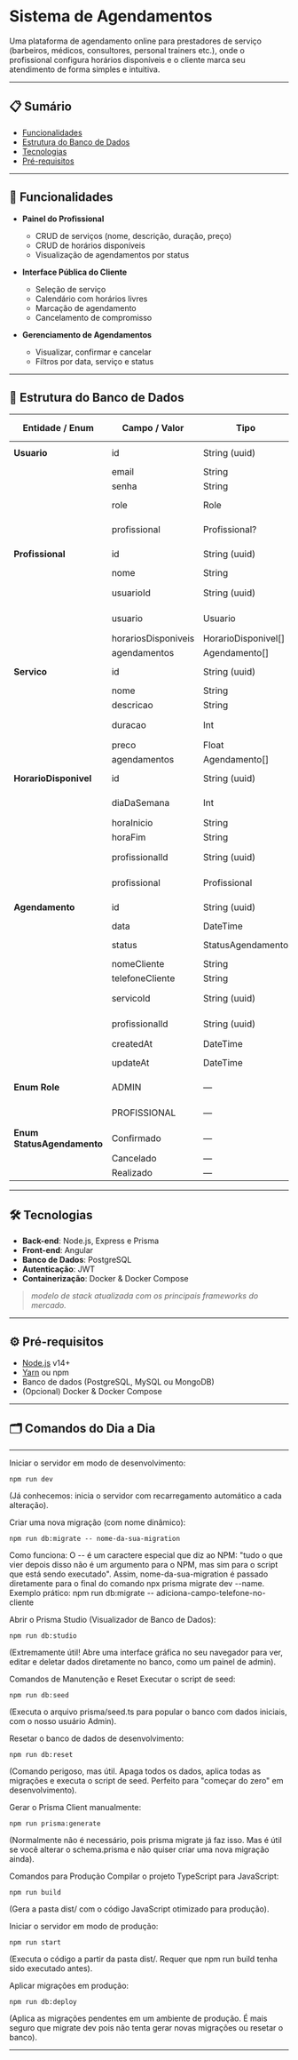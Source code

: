 # Sistema de Agendamentos

Uma plataforma de agendamento online para prestadores de serviço (barbeiros, médicos, consultores, personal trainers etc.), onde o profissional configura horários disponíveis e o cliente marca seu atendimento de forma simples e intuitiva.

---

## 📋 Sumário

- [Funcionalidades](#funcionalidades)  
- [Estrutura do Banco de Dados](#estrutura--banco--dados)  
- [Tecnologias](#tecnologias)  
- [Pré-requisitos](#pré-requisitos)  

---

## 🚀 Funcionalidades

- **Painel do Profissional**  
  - CRUD de serviços (nome, descrição, duração, preço)  
  - CRUD de horários disponíveis  
  - Visualização de agendamentos por status  

- **Interface Pública do Cliente**  
  - Seleção de serviço  
  - Calendário com horários livres  
  - Marcação de agendamento  
  - Cancelamento de compromisso  

- **Gerenciamento de Agendamentos**  
  - Visualizar, confirmar e cancelar  
  - Filtros por data, serviço e status  

---

## 📑 Estrutura do Banco de Dados

| **Entidade / Enum**      | **Campo / Valor**   | **Tipo**       | **Restrições / Observações** |
|---------------------------|---------------------|----------------|------------------------------|
| **Usuario**              | id                  | String (uuid)  | **PK**, default: `uuid()` |
|                           | email               | String         | **Único** |
|                           | senha               | String         | — |
|                           | role                | Role           | Default: `PROFISSIONAL` |
|                           | profissional        | Profissional?  | Relação opcional |
| **Profissional**         | id                  | String (uuid)  | **PK**, default: `uuid()` |
|                           | nome                | String         | — |
|                           | usuarioId           | String (uuid)  | **Único**, **FK → Usuario.id** |
|                           | usuario             | Usuario        | Relação obrigatória |
|                           | horariosDisponiveis | HorarioDisponivel[] | 1:N |
|                           | agendamentos        | Agendamento[]  | 1:N |
| **Servico**              | id                  | String (uuid)  | **PK**, default: `uuid()` |
|                           | nome                | String         | — |
|                           | descricao           | String         | — |
|                           | duracao             | Int            | Duração em minutos |
|                           | preco               | Float          | — |
|                           | agendamentos        | Agendamento[]  | 1:N |
| **HorarioDisponivel**    | id                  | String (uuid)  | **PK**, default: `uuid()` |
|                           | diaDaSemana         | Int            | 0=Dom, 6=Sáb |
|                           | horaInicio          | String         | Formato `HH:mm` |
|                           | horaFim             | String         | Formato `HH:mm` |
|                           | profissionalId      | String (uuid)  | **FK → Profissional.id** |
|                           | profissional        | Profissional   | Relação obrigatória |
| **Agendamento**          | id                  | String (uuid)  | **PK**, default: `uuid()` |
|                           | data                | DateTime       | — |
|                           | status              | StatusAgendamento | Default: `Confirmado` |
|                           | nomeCliente         | String         | — |
|                           | telefoneCliente     | String         | — |
|                           | servicoId           | String (uuid)  | **FK → Servico.id** |
|                           | profissionalId      | String (uuid)  | **FK → Profissional.id** |
|                           | createdAt           | DateTime       | Default: `now()` |
|                           | updateAt            | DateTime       | Auto `@updatedAt` |
| **Enum Role**            | ADMIN               | —              | Perfil administrador |
|                           | PROFISSIONAL        | —              | Perfil profissional |
| **Enum StatusAgendamento** | Confirmado         | —              | Default |
|                           | Cancelado           | —              | — |
|                           | Realizado           | —              | — |


---

## 🛠️ Tecnologias

- **Back-end**: Node.js, Express e Prisma 
- **Front-end**: Angular 
- **Banco de Dados**: PostgreSQL
- **Autenticação**: JWT  
- **Containerização**: Docker & Docker Compose  

> _modelo de stack atualizada com os principais frameworks do mercado._

---

## ⚙️ Pré-requisitos

- [Node.js](https://nodejs.org/) v14+  
- [Yarn](https://yarnpkg.com/) ou npm  
- Banco de dados (PostgreSQL, MySQL ou MongoDB)  
- (Opcional) Docker & Docker Compose  

---

## 🗂️ Comandos do Dia a Dia

---

Iniciar o servidor em modo de desenvolvimento:

```npm run dev```

(Já conhecemos: inicia o servidor com recarregamento automático a cada alteração).

Criar uma nova migração (com nome dinâmico):

```npm run db:migrate -- nome-da-sua-migration```

Como funciona: O -- é um caractere especial que diz ao NPM: "tudo o que vier depois disso não é um argumento para o NPM, mas sim para o script que está sendo executado". Assim, nome-da-sua-migration é passado diretamente para o final do comando npx prisma migrate dev --name.
Exemplo prático: npm run db:migrate -- adiciona-campo-telefone-no-cliente

Abrir o Prisma Studio (Visualizador de Banco de Dados):

```npm run db:studio```

(Extremamente útil! Abre uma interface gráfica no seu navegador para ver, editar e deletar dados diretamente no banco, como um painel de admin).

Comandos de Manutenção e Reset
Executar o script de seed:

```npm run db:seed```

(Executa o arquivo prisma/seed.ts para popular o banco com dados iniciais, com o nosso usuário Admin).

Resetar o banco de dados de desenvolvimento:

```npm run db:reset```

(Comando perigoso, mas útil. Apaga todos os dados, aplica todas as migrações e executa o script de seed. Perfeito para "começar do zero" em desenvolvimento).

Gerar o Prisma Client manualmente:

```npm run prisma:generate```

(Normalmente não é necessário, pois prisma migrate já faz isso. Mas é útil se você alterar o schema.prisma e não quiser criar uma nova migração ainda).

Comandos para Produção
Compilar o projeto TypeScript para JavaScript:

```npm run build```

(Gera a pasta dist/ com o código JavaScript otimizado para produção).

Iniciar o servidor em modo de produção:

```npm run start```

(Executa o código a partir da pasta dist/. Requer que npm run build tenha sido executado antes).

Aplicar migrações em produção:

```npm run db:deploy```

(Aplica as migrações pendentes em um ambiente de produção. É mais seguro que migrate dev pois não tenta gerar novas migrações ou resetar o banco).

---
